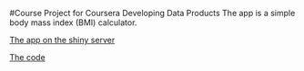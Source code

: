 #Course Project for Coursera Developing Data Products
The app is a simple body mass index (BMI) calculator.

[The app on the shiny server](https://nikolasent.shinyapps.io/bmi1/)

[The code](https://github.com/NikolasEnt/Coursera-Developing-Data-Products)
